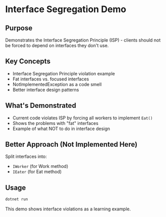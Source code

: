 # Interface Segregation Demo

## Purpose
Demonstrates the Interface Segregation Principle (ISP) - clients should not be forced to depend on interfaces they don't use.

## Key Concepts
- Interface Segregation Principle violation example
- Fat interfaces vs. focused interfaces
- NotImplementedException as a code smell
- Better interface design patterns

## What's Demonstrated
- Current code violates ISP by forcing all workers to implement `Eat()`
- Shows the problems with "fat" interfaces
- Example of what NOT to do in interface design

## Better Approach (Not Implemented Here)
Split interfaces into:
- `IWorker` (for Work method)
- `IEater` (for Eat method)

## Usage
```bash
dotnet run
```

This demo shows interface violations as a learning example.